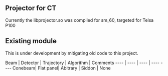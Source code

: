 ## Projector for CT

Currently the libprojector.so was compiled for sm_60, targeted for Telsa P100

## Existing module
This is under development by mitigating old code to this project.

Beam | Detector | Trajectory | Algorithm | Comments 
---- | ---- | ---- | ----  ----
Conebeam| Flat panel| Abitrary | Siddon | None

